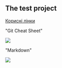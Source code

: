 ## **The test project**

[Корисні лінки](https://docs.google.com/spreadsheets/d/1ZH1ksE1yyGsfA3IDhI6xlqkhAgO0nYwTVnjaWmWt5qk/edit#gid=849970141)

"Git Cheat Sheet"

![](https://github.com/Vitaliy-31/switch-ua/blob/main/img/git-cheat-sheet.png)

"Markdown"

![](https://github.com/Vitaliy-31/switch-ua/blob/main/img/markdown.png)